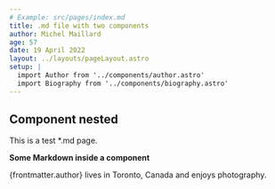 ```yaml
---
# Example: src/pages/index.md
title: .md file with two components
author: Michel Maillard
age: 57
date: 19 April 2022
layout: ../layouts/pageLayout.astro
setup: | 
  import Author from '../components/author.astro'
  import Biography from '../components/biography.astro'
---
```

## Component nested

This is a test *.md page.

<Author author={frontmatter.author} age={frontmatter.age}/>

<Biography title={frontmatter.title} date={frontmatter.date}>

  **Some Markdown inside a component**

  {frontmatter.author} lives in Toronto, Canada and enjoys photography.

</Biography>